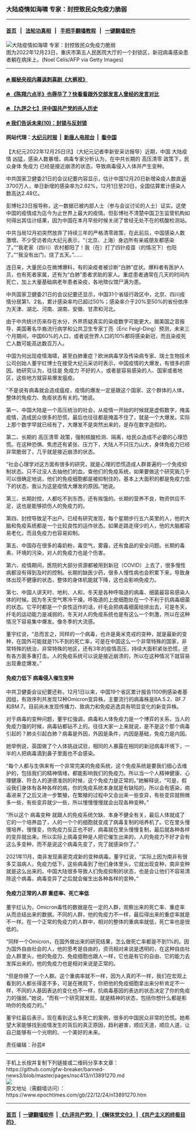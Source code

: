 ### 大陆疫情如海啸 专家：封控致民众免疫力脆弱
------------------------

#### [首页](https://github.com/gfw-breaker/banned-news3/blob/master/README.md) &nbsp;&nbsp;|&nbsp;&nbsp; [法轮功真相](https://github.com/begood0513/basic/blob/master/README.md)  &nbsp;&nbsp;|&nbsp;&nbsp; [手把手翻墙教程](https://github.com/gfw-breaker/guides/wiki)  &nbsp;&nbsp;|&nbsp;&nbsp; [一键翻墙软件](https://github.com/gfw-breaker/nogfw/blob/master/README.md)  



<div><img alt="大陆疫情如海啸 专家：封控致民众免疫力脆弱" class="attachment-djy_600_400 size-djy_600_400 wp-post-image" src="https://i.epochtimes.com/assets/uploads/2022/12/id13891282-GettyImages-1245791994-600x400.jpg"/>
<div class="caption">
 图为2022年12月23日，重庆市第五人民医院大厅的一个封锁区，新冠病毒感染患者躺在病床上。(Noel Celis/AFP via Getty Images)
</div></div><hr/>

#### [ 🔥  揭秘央视内幕讽刺喜剧《大裤衩》](http://45.63.98.24:10000/videos/res1/news/../../res/big-shorts/index.html?202212250740)

#### [ 🔥  《陈翔六点半》也辱华了？快看看跟外交部发言人曾经的发言对比](http://45.63.98.24:10000/videos/res1/news/cx.html?202212250740)

#### [ 🔥  【九評之七】评中国共产党的杀人历史](http://45.63.98.24:10000/videos/res1/news/../../res/jiuping/index.html?202212250740)

#### [ 🔥  我们告诉未来(10)：封锁与反封锁](http://45.63.98.24:10000/videos/res1/news/../../res2/future/index.html?202212250740)

#### 网站代理：[大纪元时报](http://45.63.98.24:85/gb/?202212250740) &nbsp;|&nbsp; [新唐人电视台](http://45.63.98.24:8808/gb/?202212250740) &nbsp;|&nbsp; [看中国](http://45.63.98.24:8300/?202212250740)

<div><p>
 【大纪元2022年12月25日讯】（大纪元记者李新安采访报导）近期，中国
 <ok href="https://www.epochtimes.com/gb/tag/%E5%A4%A7%E9%99%86%E7%96%AB%E6%83%85.html">
  大陆疫情
 </ok>
 凶猛，感染人数暴增。病毒专家分析认为，在中共长期的
 <ok href="https://www.epochtimes.com/gb/tag/%E9%AB%98%E5%8E%8B%E6%B8%85%E9%9B%B6.html">
  高压清零
 </ok>
 政策下，民众身体
 <ok href="https://www.epochtimes.com/gb/tag/%E5%85%8D%E7%96%AB%E5%8A%9B.html">
  免疫力
 </ok>
 已经是接近崩溃的状态，导致病毒侵入人体并产生变种。
</p>
<p>
 中共国家卫健委21日的会议纪要内容显示，估计中国12月20日新增染疫人数直逼3700万人，单日新增的感染率为2.62%，12月1日至20日，全国估算累计感染人数高达2.48亿。
</p>
<p>
 彭博社23日报导称，这一数据已被内部人士（参与会议讨论的人士）证实。这使中国的疫情成为迄今为止世界上最大的疫情。但彭博社不清楚中国卫生监管机构如何得出其估计结果，因为中国在本月早些时候关闭了曾经无处不在的核酸检测站。
</p>
<p>
 中共当局12月初突然放弃了持续三年的严格清零政策，在此前后，中国感染人数激增。不少受访者向大纪元表示，“（北京、上海）身边所有亲戚朋友都感染了。”“我老家（四川）农村都阳了！我（在）打了四针疫苗（的情况下）也阳了。”“我没有出门，烧了五天。”……
</p>
<p>
 连日来，大量民众在微博爆料，有的染疫者被诊断“白肺”症状。爆料者有医护人员，也有死者家属，还有为“白肺”患者求助的家人。重症患者通常在几天的时间内死亡，加上大量基础病老年患者染疫，各地殡仪馆尸满为患。
</p>
<p>
 中共国家卫健委21日的会议纪要还显示，中国31个省级行政区中，北京、四川疫情分居第1、2名，累计感染率均已超过50%；感染率介于20%至50%的省份依序为天津、湖北、河南、湖南、安徽、甘肃和河北。
</p>
<p>
 由于中共统计历来存在水分，外界质疑真实的染疫数字可能更大。据美国之音报导，美国著名华裔流行病学和公共卫生专家丁亮（Eric Feigl-Ding）预测，未来三个月期间，中国60%的人口，或者说世界人口的10%都将感染新冠，而且染疫死亡人数可能高达数百万人。
</p>
<p>
 中国为何出现疫情海啸，甚至白肺重症？欧洲病毒学及传染病专家、瑞士生物技术公司创始人董宇红博士在接受大纪元采访时表示，中国疫情的大爆发，有很多的原因。她研究认为，往往是
 <ok href="https://www.epochtimes.com/gb/tag/%E5%85%8D%E7%96%AB%E5%8A%9B.html">
  免疫力
 </ok>
 不好的人，或者是容易感染的人、国家或者地区，这些地方就容易爆发瘟疫。
</p>
<p>
 “不是说有病毒就会造成瘟疫，疫情的爆发一定是跟这个国家、这个群体的人体，整体的免疫力、免疫状态有关的。”她说。
</p>
<p>
 第一、中国大陆是一个高压统治的社会，从疫情一开始的时候就是虚假数字，掩盖疫情，造成民众很多的恐慌，最后也往往都是掩盖不住了，就是一个大爆发。实际上那个数字早就已经有了，大爆发不是突然出来的，是存在数字造假的。
</p>
<p>
 第二、长期的
 <ok href="https://www.epochtimes.com/gb/tag/%E9%AB%98%E5%8E%8B%E6%B8%85%E9%9B%B6.html">
  高压清零
 </ok>
 政策，强制核酸检测、隔离，给民众造成不必要的心理恐慌。在这种恐惧、焦虑还有紧张、压力下，大陆人不只压力山大，身体免疫力已经非常脆弱了，几乎就是接近崩溃的状态。
</p>
<p>
 “社会心理学对这方面有很多的研究，就是心理的恐慌造成人群普遍的一个免疫抑制状态。只不过没人去抽他们的血，查他们的免疫系统，如果要做这个研究我几乎可以很确定地说，他们的免疫细胞都是被抑制住的，基本上大面积的都是免疫力低下的状态，我认为这是疫情大爆发的原因。”她说。
</p>
<p>
 第三、长期封控，人都吃不到东西，还有挨饿的。长期的营养不良，物资供应不足，这也是能够损伤人的免疫力的。
</p>
<p>
 第四、封控导致足不出户。已经有研究发现，每个星期步行五六英里的人，他的大脑和免疫系统都是一个比较良性的运作状态。如果走路走得少的人，他的大脑都容易老化，而且免疫力也容易抑制。
</p>
<p>
 第五、中国存在很多的毒奶粉，毒空气，雾霾，还有食品的安全问题。长期的毒素、环境的污染，对人的免疫力也是个伤害。
</p>
<p>
 第六、疫情期间，医院的大部分资源都被用到新冠（COVID）上去了，很多慢性病都没有得到及时的控制。长期的缺医少药，很多人慢性病也会积累下来，导致身体出现不健康的状态，整体的身体机能就下降，这也会影响免疫力。
</p>
<p>
 第七、中国人讲天时、地利、人和，冬天是各种呼吸道的病毒、细菌最容易感染人体的时候。因为冬天空气寒冷干燥，呼吸道的上皮细胞处在一个不利于抗病毒细菌的状态。它平时都是一个良性运作的话，纤毛会把病毒细菌给排出去，可是冬天，纤毛的运动能力是减弱的，冬天对人的免疫系统也是有这么一个刺激，所以在这种情况下容易集中爆发。像冬季的大流感。
</p>
<p>
 董宇红说，“总而言之，同样的一个病毒，也许是奥米克戎的变种，就是最新的变种，在国外可能就是1%不到的死亡率，可是在中国这么一个非常特殊的国家，非常特殊的统治，非常特殊的地区，还有3年的疫情高压，持续大面积紧张恐慌，还有各方面多重打击。人的免疫系统可以说是接近崩溃的，所以在这种情况下就容易出现重症爆发。”
</p>
<h4>
 免疫力低下 病毒侵入催生变种
</h4>
<p>
 中共卫健委会议纪要还称，12月1日以来，中国19个省区累计报告1100例感染者基因组，有效序列共发现12种Omicron变异株，主要流行的病毒株是BA.5.2、BF.7和BM.7。目前尚未发现传播力、致病力和免疫逃逸具有明显变化的新变异株。
</p>
<p>
 对于病毒的变种问题，董宇红强调，病毒和人体免疫力是一个博弈的关系，当人的免疫力强的时候，病毒钻都钻不上的。往往大家一上来就说，是不是这个那个病毒引起的？肺炎引起白肺？病毒是外因，外因是条件，内因是基础，免疫力是内因。
</p>
<p>
 她举例说，英国做了个人体挑战试验，相同的人暴露在相同的新冠病毒环境下，一半的人把病毒滴到鼻子里面也不会感染。
</p>
<p>
 “每个人都与生俱来有一个非常完美的免疫系统，这个免疫系统是要我们细心去维护的，包括我们的精神情绪，都能影响我们的免疫力。所以当一个人精神健康、心理健康、符合人的道德准则的时候，这个免疫力是正常的。”她解释说，“可是，假设我们身体有各种各样的病，你的免疫系统本身就是有缺陷的，所以会有感染，病毒进来了之后又进一步繁殖，在繁殖的过程中又会出来一些变异，有些变异就稍微多一些，有些变异就少一些，所以慢慢慢慢就会出现各种变种。”
</p>
<p>
 “所以这个
 <ok href="https://www.epochtimes.com/gb/tag/%E7%97%85%E6%AF%92%E5%8F%98%E7%A7%8D.html">
  病毒变种
 </ok>
 就跟人的免疫系统欠缺、本身不健全有关，最后人体就成了它的一个培养皿了，人的一个个的细胞就变成了病毒复制的培养机了。它在里头慢慢培养，慢慢变，你免疫力反正也不好，病毒就在里头慢慢复制，最后就各种各样的变异就出来。所以实际上病毒变种是人把它催生出来的，人的免疫力不好才会有这么多变种，而不是说这个病毒先变了，完了就感染你了。”
</p>
<p>
 2021年11月，南非发现奥密克戎新的变种病毒。董宇红说，“实际上因为南非有很多艾滋病人，免疫力低下，这些病毒到了他们身体里头，它就出现变种，南非变种就是这么出来的。中国大陆很多导致人们免疫抑制的状态，也是会让他们不容易清除这个病毒，病毒变异了之后就会催生出各种各样的变种。”
</p>
<h4>
 免疫力正常的人群 重症率、死亡率低
</h4>
<p>
 董宇红认为，Omicron毒性的数据是在一定的人群，观察出来的死亡率、重症率从而总结出来的数据。不同的人群，他的免疫力不一样，最后得出来的重症率就是不一样。在一个正常的免疫力的人群中，相对的整体的重病率就低，死亡率也是很低的。
</p>
<p>
 “同样一个Omicron，在国外做出来的研究结果，怎么做死亡率都是不到1%的。因为国外自由社会的人，他的思考是自由的，资讯相对来说是透明的，在这种自由社会人群里头，他的免疫力、免疫细胞也跟人一样，它也是有它的自由、它的能力去发挥出来的，他的免疫力也是相对来说是正常的。
</p>
<p>
 “但是你换了一个人群。这个重病率就不一样，因为人真的不一样，我们在宏观上看到的人都长得差不多，可是在微观下，你把他的免疫细胞拿出来分析肯定不一样，不同的人基因表达的变化也不一样，抗病毒基因的表达的状态决定了你的免疫力的强弱。”她说，“而有一个研究就发现，就是精神的状态，包括你想什么都是影响你的免疫力的。”
</p>
<p>
 董宇红最后表示，现在看到这么多死亡的案例，很多的中国民众非常的恐慌。她希望大家能够找到疫情发生的背后的真正原因，趋利避害，顺应天道，顺应人道，让自己能够有一个光明的、一个美好的未来。
</p>
<p>
 责任编辑：孙芸#
</p>
</div>
<hr/>
手机上长按并复制下列链接或二维码分享本文章：<br/>
https://github.com/gfw-breaker/banned-news3/blob/master/pages/nsc413/n13891270.md <br/>
<a href='https://github.com/gfw-breaker/banned-news3/blob/master/pages/nsc413/n13891270.md'><img src='https://github.com/gfw-breaker/banned-news3/blob/master/pages/nsc413/n13891270.md.png'/></a> <br/>
原文地址（需翻墙访问）：https://www.epochtimes.com/gb/22/12/24/n13891270.htm


------------------------
#### [首页](https://github.com/gfw-breaker/banned-news3/blob/master/README.md) &nbsp;|&nbsp; [一键翻墙软件](https://github.com/gfw-breaker/nogfw/blob/master/README.md) &nbsp;| [《九评共产党》](https://github.com/gfw-breaker/9ping.md/blob/master/README.md#九评之一评共产党是什么) | [《解体党文化》](https://github.com/gfw-breaker/jtdwh.md/blob/master/README.md) | [《共产主义的终极目的》](https://github.com/gfw-breaker/gczydzjmd.md/blob/master/README.md)


<img src='http://gfw-breaker.win/banned-news3/pages/nsc413/n13891270.md' width='0px' height='0px'/>